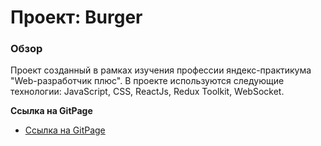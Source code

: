 # Проект: Burger

### Обзор

Проект созданный в рамках изучения профессии яндекс-практикума "Web-разработчик плюс".
В проекте используются следующие технологии: JavaScript, CSS, ReactJs, Redux Toolkit, WebSocket.

**Ссылка на GitPage**

* [Ссылка на GitPage](https://eremenkop.github.io/react-burger//)
